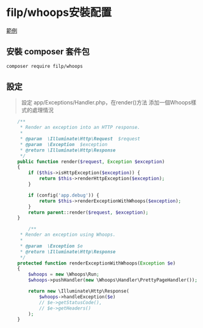 # filp/whoops安裝配置

[範例](https://www.golaravel.com/post/bringing-whoops-back-to-laravel-5/)

## 安裝 composer 套件包

```bash
composer require filp/whoops
```

## 設定

> 設定 app/Exceptions/Handler.php，在render\(\)方法 添加一個Whoops樣式的處理情況

```php
    /**
     * Render an exception into an HTTP response.
     *
     * @param  \Illuminate\Http\Request  $request
     * @param  \Exception  $exception
     * @return \Illuminate\Http\Response
     */
    public function render($request, Exception $exception)
    {
        if ($this->isHttpException($exception)) {
            return $this->renderHttpException($exception);
        }

        if (config('app.debug')) {
            return $this->renderExceptionWithWhoops($exception);
        }
        return parent::render($request, $exception);
    }

        /**
     * Render an exception using Whoops.
     *
     * @param  \Exception $e
     * @return \Illuminate\Http\Response
     */
    protected function renderExceptionWithWhoops(Exception $e)
    {
        $whoops = new \Whoops\Run;
        $whoops->pushHandler(new \Whoops\Handler\PrettyPageHandler());

        return new \Illuminate\Http\Response(
            $whoops->handleException($e)
            // $e->getStatusCode(),
            // $e->getHeaders()
        );
    }
```

